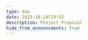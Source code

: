 ```yaml
---
type: due
date: 2025-10-24T23:55
description: Project Proposal
hide_from_announcments: true
---
```


